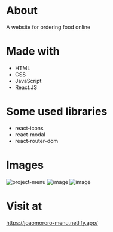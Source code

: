 # About
A website for ordering food online

# Made with
- HTML
- CSS
- JavaScript
- React.JS

# Some used libraries
- react-icons
- react-modal
- react-router-dom

# Images
![project-menu](https://user-images.githubusercontent.com/110433639/216119423-27ef4652-c406-4a6f-9322-6464bf5b4613.png)
![image](https://user-images.githubusercontent.com/110433639/211076526-d4c3bade-88b0-454c-904b-558aa2e4bda5.png)
![image](https://user-images.githubusercontent.com/110433639/211076593-140f8675-2f1a-4e29-8d21-417a6020dc9f.png)

# Visit at
https://joaomororo-menu.netlify.app/
